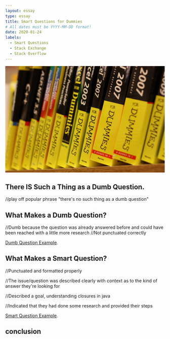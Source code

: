 ```yaml
---
layout: essay
type: essay
title: Smart Questions for Dummies
# All dates must be YYYY-MM-DD format!
date: 2020-01-24
labels:
  - Smart Questions
  - Stack Exchange
  - Stack Overflow
---
```



<img class="ui large right fluid image" src="../images/fordummies.jpg">

## There IS Such a Thing as a Dumb Question.

//play off popular phrase "there's no such thing as a dumb question"
## What Makes a Dumb Question?

//Dumb because the question was already answered before and could have been reached with a little more research
//Not punctuated correctly

[Dumb Question Example](https://stackoverflow.com/questions/65878295/how-to-change-the-default-directory-for-linux-at-startup).
## What Makes a Smart Question?

//Punctuated and formatted properly

//The issue/question was described clearly with context as to the kind of answer they're looking for

//Described a goal, understanding closures in java

//Indicated that they had done some research and provided their steps

[Smart Question Example](https://stackoverflow.com/questions/111102/how-do-javascript-closures-work).

## conclusion
